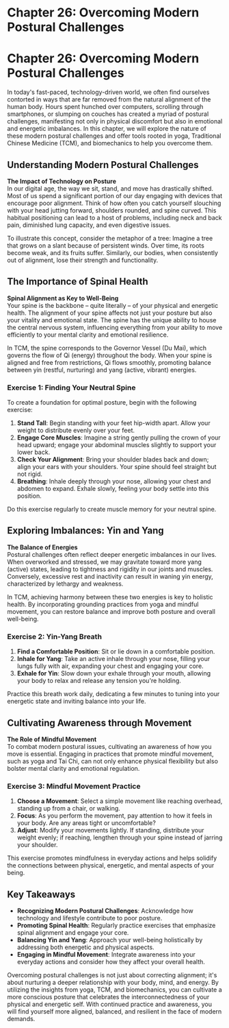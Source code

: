 # Chapter 26: Overcoming Modern Postural Challenges

# Chapter 26: Overcoming Modern Postural Challenges

In today's fast-paced, technology-driven world, we often find ourselves contorted in ways that are far removed from the natural alignment of the human body. Hours spent hunched over computers, scrolling through smartphones, or slumping on couches has created a myriad of postural challenges, manifesting not only in physical discomfort but also in emotional and energetic imbalances. In this chapter, we will explore the nature of these modern postural challenges and offer tools rooted in yoga, Traditional Chinese Medicine (TCM), and biomechanics to help you overcome them. 

## Understanding Modern Postural Challenges

**The Impact of Technology on Posture**  
In our digital age, the way we sit, stand, and move has drastically shifted. Most of us spend a significant portion of our day engaging with devices that encourage poor alignment. Think of how often you catch yourself slouching with your head jutting forward, shoulders rounded, and spine curved. This habitual positioning can lead to a host of problems, including neck and back pain, diminished lung capacity, and even digestive issues.  

To illustrate this concept, consider the metaphor of a tree: Imagine a tree that grows on a slant because of persistent winds. Over time, its roots become weak, and its fruits suffer. Similarly, our bodies, when consistently out of alignment, lose their strength and functionality. 

## The Importance of Spinal Health

**Spinal Alignment as Key to Well-Being**  
Your spine is the backbone – quite literally – of your physical and energetic health. The alignment of your spine affects not just your posture but also your vitality and emotional state. The spine has the unique ability to house the central nervous system, influencing everything from your ability to move efficiently to your mental clarity and emotional resilience.

In TCM, the spine corresponds to the Governor Vessel (Du Mai), which governs the flow of Qi (energy) throughout the body. When your spine is aligned and free from restrictions, Qi flows smoothly, promoting balance between yin (restful, nurturing) and yang (active, vibrant) energies.  

### Exercise 1: Finding Your Neutral Spine  
To create a foundation for optimal posture, begin with the following exercise:

1. **Stand Tall**: Begin standing with your feet hip-width apart. Allow your weight to distribute evenly over your feet.
2. **Engage Core Muscles**: Imagine a string gently pulling the crown of your head upward; engage your abdominal muscles slightly to support your lower back.
3. **Check Your Alignment**: Bring your shoulder blades back and down; align your ears with your shoulders. Your spine should feel straight but not rigid.
4. **Breathing**: Inhale deeply through your nose, allowing your chest and abdomen to expand. Exhale slowly, feeling your body settle into this position.

Do this exercise regularly to create muscle memory for your neutral spine.

## Exploring Imbalances: Yin and Yang

**The Balance of Energies**  
Postural challenges often reflect deeper energetic imbalances in our lives. When overworked and stressed, we may gravitate toward more yang (active) states, leading to tightness and rigidity in our joints and muscles. Conversely, excessive rest and inactivity can result in waning yin energy, characterized by lethargy and weakness.

In TCM, achieving harmony between these two energies is key to holistic health. By incorporating grounding practices from yoga and mindful movement, you can restore balance and improve both posture and overall well-being.

### Exercise 2: Yin-Yang Breath  
1. **Find a Comfortable Position**: Sit or lie down in a comfortable position.
2. **Inhale for Yang**: Take an active inhale through your nose, filling your lungs fully with air, expanding your chest and engaging your core.
3. **Exhale for Yin**: Slow down your exhale through your mouth, allowing your body to relax and release any tension you're holding.

Practice this breath work daily, dedicating a few minutes to tuning into your energetic state and inviting balance into your life.

## Cultivating Awareness through Movement 

**The Role of Mindful Movement**  
To combat modern postural issues, cultivating an awareness of how you move is essential. Engaging in practices that promote mindful movement, such as yoga and Tai Chi, can not only enhance physical flexibility but also bolster mental clarity and emotional regulation.

### Exercise 3: Mindful Movement Practice  
1. **Choose a Movement**: Select a simple movement like reaching overhead, standing up from a chair, or walking.
2. **Focus**: As you perform the movement, pay attention to how it feels in your body. Are any areas tight or uncomfortable?
3. **Adjust**: Modify your movements lightly. If standing, distribute your weight evenly; if reaching, lengthen through your spine instead of jarring your shoulder.

This exercise promotes mindfulness in everyday actions and helps solidify the connections between physical, energetic, and mental aspects of your being.

## Key Takeaways

- **Recognizing Modern Postural Challenges**: Acknowledge how technology and lifestyle contribute to poor posture.
- **Promoting Spinal Health**: Regularly practice exercises that emphasize spinal alignment and engage your core.
- **Balancing Yin and Yang**: Approach your well-being holistically by addressing both energetic and physical aspects.
- **Engaging in Mindful Movement**: Integrate awareness into your everyday actions and consider how they affect your overall health.

Overcoming postural challenges is not just about correcting alignment; it's about nurturing a deeper relationship with your body, mind, and energy. By utilizing the insights from yoga, TCM, and biomechanics, you can cultivate a more conscious posture that celebrates the interconnectedness of your physical and energetic self. With continued practice and awareness, you will find yourself more aligned, balanced, and resilient in the face of modern demands.